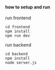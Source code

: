 #### how to setup and run

run frontend

```shell
cd frontend
npm install
npm run dev
```

run backend

```shell
cd backend
npm install
node server.js
```
